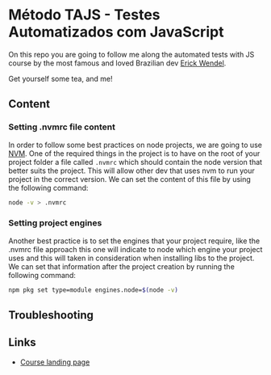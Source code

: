 # Método TAJS - Testes Automatizados com JavaScript

On this repo you are going to follow me along the automated tests with JS course by the most famous and loved Brazilian dev [Erick Wendel](https://br.linkedin.com/in/erickwendel).

Get yourself some tea, and me!

## Content

### Setting .nvmrc file content

In order to follow some best practices on node projects, we are going to use [NVM](https://github.com/nvm-sh/nvm). One of the required things in the project is to have on the root of your project folder a file called `.nvmrc` which should contain the node version that better suits the project. 
This will allow other dev that uses nvm to run your project in the correct version. We can set the content of this file by using the following command:

```bash
node -v > .nvmrc
```

### Setting project engines

Another best practice is to set the engines that your project require, like the .nvmrc file approach this one will indicate to node which engine your project uses and this will taken in consideration when installing libs to the project.
We can set that information after the project creation by running the following command:

```bash
npm pkg set type=module engines.node=$(node -v)
```

## Troubleshooting

## Links

- [Course landing page](https://cursos.erickwendel.com.br/metodo-tajs/matricula)